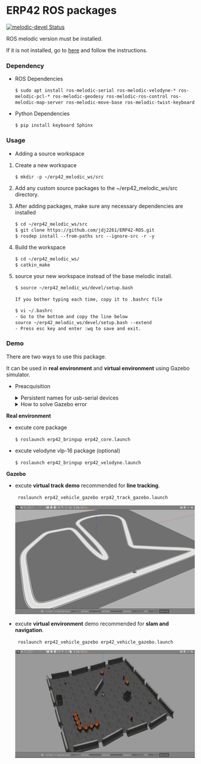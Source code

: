 # ERP42 ROS packages

[![melodic-devel Status](https://github.com/ROBOTIS-GIT/turtlebot3/workflows/melodic-devel/badge.svg)](https://github.com/ROBOTIS-GIT/turtlebot3/tree/melodic-devel)

ROS melodic version must be installed.

If it is not installed, go to [here](http://wiki.ros.org/melodic/Installation/Ubuntu) and follow the instructions.

### Dependency

- ROS Dependencies

  ~~~
  $ sudo apt install ros-melodic-serial ros-melodic-velodyne-* ros-melodic-pcl-* ros-melodic-geodesy ros-melodic-ros-control ros-melodic-map-server ros-melodic-move-base ros-melodic-twist-keyboard
  ~~~

- Python Dependencies

  ~~~
  $ pip install keyboard Sphinx
  ~~~

### Usage

- Adding a source workspace


1. Create a new workspace

   ~~~
   $ mkdir -p ~/erp42_melodic_ws/src
   ~~~

2. Add any custom source packages to the ~/erp42_melodic_ws/src directory.

3. After adding  packages, make sure any necessary dependencies are installed

   ~~~
   $ cd ~/erp42_melodic_ws/src
   $ git clone https://github.com/jdj2261/ERP42-ROS.git
   $ rosdep install --from-paths src --ignore-src -r -y
   ~~~

4. Build the workspace

   ~~~
   $ cd ~/erp42_melodic_ws/
   $ catkin_make
   ~~~

5. source your new workspace instead of the base melodic install.

   ~~~
   $ source ~/erp42_melodic_ws/devel/setup.bash
   ~~~

   `If you bother typing each time, copy it to .bashrc file`

   ~~~
   $ vi ~/.bashrc
   - Go to the bottom and copy the line below
   source ~/erp42_melodic_ws/devel/setup.bash --extend 
   - Press esc key and enter :wq to save and exit.
   ~~~

### Demo 

There are two ways to use this package.

It can be used in **real environment** and **virtual environment** using Gazebo simulator.

- Preacquisition

  <details>
    <summary>Persistent names for usb-serial devices</summary> 

  Give the device a name to /dev/aten instead of /dev/ttyUSB0 to prevent the device name from being changed < [reference](http://hintshop.ludvig.co.nz/show/persistent-names-usb-serial-devices/) >

  ~~~
  $ cd ERP-ROS/rules
  $ sudo ./device_setting.sh
  ~~~

  </details>

  <details>
    <summary>How to solve Gazebo error</summary> 

  ~~~
  $ cd ~/.ignition/fuel/config.yaml
  change
  url: https://api.ignitionfuel.org
  to
  url: https://api.ignitionrobotics.org
  ~~~

  < [reference](https://stella47.tistory.com/12) >

  </details>

**Real environment** 


- excute core package

  `$ roslaunch erp42_bringup erp42_core.launch`

- excute velodyne vlp-16 package (optional)

  `$ roslaunch erp42_bringup erp42_velodyne.launch`

**Gazebo**


- excute **virtual track demo** recommended for **line tracking**.

  ` roslaunch erp42_vehicle_gazebo erp42_track_gazebo.launch`

  <left><img src="../doc/erp42_track.png" width="500"/></left>

- excute **virtual environment** demo recommended for **slam and navigation**.

  ` roslaunch erp42_vehicle_gazebo erp42_vehicle_gazebo.launch`
  
  <left><img src="../doc/erp42_gazebo.png" width="500"/></left>